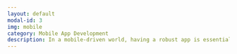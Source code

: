 ```yaml
---
layout: default
modal-id: 3
img: mobile
category: Mobile App Development
description: In a mobile-driven world, having a robust app is essential. MindFunc specializes in mobile app development, creating user-friendly and scalable applications for iOS and Android platforms. Elevate your brand's presence and engagement with our mobile solutions.
---
```

